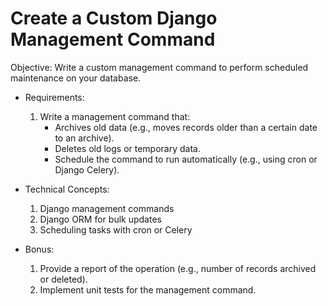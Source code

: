 # Create a Custom Django Management Command

Objective: Write a custom management command to perform scheduled maintenance on your database.

 + Requirements:

    1. Write a management command that:
         + Archives old data (e.g., moves records older than a certain date to an archive).
         + Deletes old logs or temporary data.
         + Schedule the command to run automatically (e.g., using cron or Django Celery).

 + Technical Concepts:

    1. Django management commands
    2. Django ORM for bulk updates
    3. Scheduling tasks with cron or Celery

 + Bonus:

    1. Provide a report of the operation (e.g., number of records archived or deleted).
    2. Implement unit tests for the management command.
